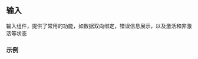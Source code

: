 ## 输入

输入组件，提供了常用的功能，如数据双向绑定，错误信息展示，以及激活和非激活等状态

### 示例


<ClientOnly>
<input-demos></input-demos>
</ClientOnly>
